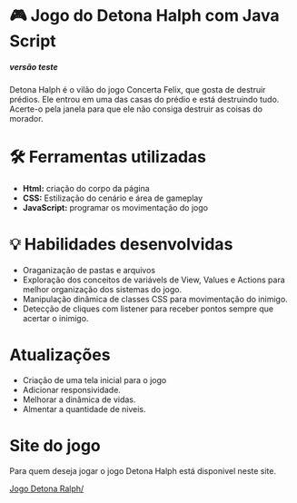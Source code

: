 <h1 aling= "center">🎮 Jogo do Detona Halph com Java Script</h1>
<h5 aling = "center">versão teste </h5>
<p>Detona Halph é o vilão do jogo Concerta Felix, que gosta de destruir prédios. Ele entrou em uma das casas do prédio e está destruindo tudo. Acerte-o pela janela para que ele não consiga destruir as coisas do morador. </p>

<h1 aling= "center">🛠️ Ferramentas utilizadas</h1>

<ul>
  <li><b> Html:</b> criação do corpo da página</li> 
  <li><b>CSS:</b> Estilização do cenário e área de gameplay</li>
  <li><b>JavaScript:</b> programar os movimentação do jogo</li>
</ul>

<h1 >💡 Habilidades desenvolvidas</h1> 
<ul>

  <li> Oraganização de pastas e arquivos </li>
  <li>Exploração dos conceitos de variávels de View, Values e Actions para melhor organização dos sistemas do jogo.</li>
  <li>Manipulação dinâmica de classes CSS para movimentação do inimigo.</li>
  <li>Detecção de cliques com listener para receber pontos sempre que acertar o inimigo.</li>
</ul>

<h1>Atualizações</h1>
<ul>

  <li> Criação de uma tela inicial para o jogo </li>
  <li>Adicionar responsividade.</li>
  <li>Melhorar a dinâmica de vidas.</li>
  <li>Almentar a quantidade de niveis.</li>
</ul>

<h1> Site do jogo </h1>
<p> Para quem deseja jogar o jogo Detona Halph está disponivel neste site.</p>
<a href="https://duarte-arthur21.github.io/Jogo-Detona-Ralph/" target="_blank">Jogo Detona Ralph/ </a>

